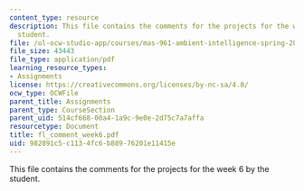 ```yaml
---
content_type: resource
description: This file contains the comments for the projects for the week 6 by the
  student.
file: /ol-ocw-studio-app/courses/mas-961-ambient-intelligence-spring-2005/982891c5c1134fc6b88976201e11415e_fl_comment_week6.pdf
file_size: 43443
file_type: application/pdf
learning_resource_types:
- Assignments
license: https://creativecommons.org/licenses/by-nc-sa/4.0/
ocw_type: OCWFile
parent_title: Assignments
parent_type: CourseSection
parent_uid: 514cf668-00a4-1a9c-9e0e-2d75c7a7affa
resourcetype: Document
title: fl_comment_week6.pdf
uid: 982891c5-c113-4fc6-b889-76201e11415e
---
```

This file contains the comments for the projects for the week 6 by the student.